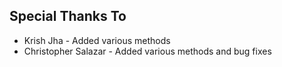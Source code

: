 ## Special Thanks To
- Krish Jha - Added various methods
- Christopher Salazar - Added various methods and bug fixes

